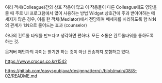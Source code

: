 여러 객체(Colleague)간의 상호 작용이 많고 이 작용들이 다른 Colleague에도 영향을 줄 때 주로 UI 프로그램에서 많이 사용하는 방법
Widget 상호간에 주과 받아야하는 메세지가 많은 경우, 이를 한 객체(Mediator)에서 전담하여 메세지를 처리하도록 함
N:N의 관계가 1:N으로 줄어드는 효과 (counselor)

하나의 컨트롤 타워를 만드다고 생각하면 편하다. 모든 소통은 컨트롤타워를 통하도록 하는 것.

옵저버 패턴과의 차이는 받기만 하는 것이 아닌 전송까지 포함하고 있다.

https://www.crocus.co.kr/1542

https://gitlab.com/easyspubjava/designpattern/-/blob/main/08/8-02/README.md